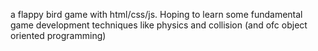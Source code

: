 a flappy bird game with html/css/js. Hoping to learn some fundamental game development techniques like physics and collision (and ofc object oriented programming)
